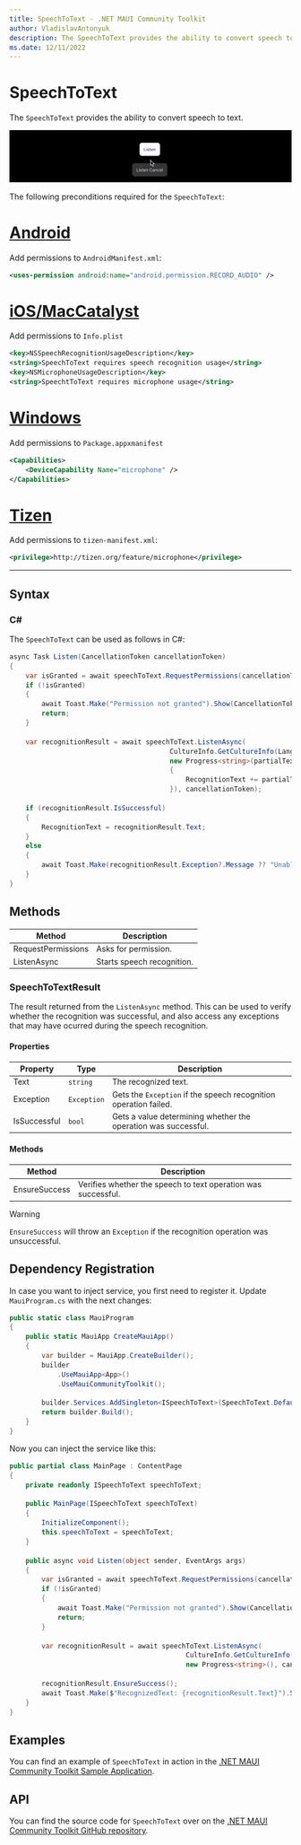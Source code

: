 ```yaml
---
title: SpeechToText - .NET MAUI Community Toolkit
author: VladislavAntonyuk
description: The SpeechToText provides the ability to convert speech to text.
ms.date: 12/11/2022
---
```


# SpeechToText

The `SpeechToText` provides the ability to convert speech to text.

![Screenshot of an SpeechTexy on macOS](../images/essentials/speech-to-text-mac.gif "SpeechToText on macOS")

The following preconditions required for the `SpeechToText`:
# [Android](#tab/android)

Add permissions to `AndroidManifest.xml`:

```xml
<uses-permission android:name="android.permission.RECORD_AUDIO" />
```

# [iOS/MacCatalyst](#tab/ios)

Add permissions to `Info.plist`

```xml
<key>NSSpeechRecognitionUsageDescription</key>  
<string>SpeechToText requires speech recognition usage</string>  
<key>NSMicrophoneUsageDescription</key>  
<string>SpeechtToText requires microphone usage</string> 
```

# [Windows](#tab/windows)

Add permissions to `Package.appxmanifest`

```xml
<Capabilities>
    <DeviceCapability Name="microphone" />
</Capabilities>
```

# [Tizen](#tab/tizen)

Add permissions to `tizen-manifest.xml`:

```xml
<privilege>http://tizen.org/feature/microphone</privilege>
```

---

## Syntax

### C#

The `SpeechToText` can be used as follows in C#:

```csharp
async Task Listen(CancellationToken cancellationToken)
{
    var isGranted = await speechToText.RequestPermissions(cancellationToken);
    if (!isGranted)
    {
        await Toast.Make("Permission not granted").Show(CancellationToken.None);
        return;
    }

    var recognitionResult = await speechToText.ListenAsync(
                                        CultureInfo.GetCultureInfo(Language),
                                        new Progress<string>(partialText =>
                                        {
                                            RecognitionText += partialText + " ";
                                        }), cancellationToken);

    if (recognitionResult.IsSuccessful)
    {
        RecognitionText = recognitionResult.Text;
    }
    else
    {
        await Toast.Make(recognitionResult.Exception?.Message ?? "Unable to recognize speech").Show(CancellationToken.None);
    }
}
```

## Methods

|Method  |Description  |
|---------|---------|
| RequestPermissions | Asks for permission. |
| ListenAsync | Starts speech recognition. |

### SpeechToTextResult

The result returned from the `ListenAsync` method. This can be used to verify whether the recognition was successful, and also access any exceptions that may have ocurred during the speech recognition.

#### Properties

|Property  |Type  |Description  |
|---------|---------|---------|
| Text | `string` | The recognized text. |
| Exception | `Exception` | Gets the `Exception` if the speech recognition operation failed. |
| IsSuccessful | `bool` | Gets a value determining whether the operation was successful. |

#### Methods

|Method  |Description  |
|---------|---------|
| EnsureSuccess | Verifies whether the speech to text operation was successful. |

> [!WARNING]
> `EnsureSuccess` will throw an `Exception` if the recognition operation was unsuccessful.

## Dependency Registration

In case you want to inject service, you first need to register it.
Update `MauiProgram.cs` with the next changes:

```csharp
public static class MauiProgram
{
    public static MauiApp CreateMauiApp()
    {
        var builder = MauiApp.CreateBuilder();
        builder
            .UseMauiApp<App>()
			.UseMauiCommunityToolkit();

		builder.Services.AddSingleton<ISpeechToText>(SpeechToText.Default);
        return builder.Build();
    }
}
```

Now you can inject the service like this:

```csharp
public partial class MainPage : ContentPage
{
    private readonly ISpeechToText speechToText;

	public MainPage(ISpeechToText speechToText)
	{
		InitializeComponent();
        this.speechToText = speechToText;
	}
	
	public async void Listen(object sender, EventArgs args)
	{
		var isGranted = await speechToText.RequestPermissions(cancellationToken);
        if (!isGranted)
        {
            await Toast.Make("Permission not granted").Show(CancellationToken.None);
            return;
        }

        var recognitionResult = await speechToText.ListenAsync(
                                            CultureInfo.GetCultureInfo("uk-ua"),
                                            new Progress<string>(), cancellationToken);

        recognitionResult.EnsureSuccess();
        await Toast.Make($"RecognizedText: {recognitionResult.Text}").Show(cancellationToken);
	}
}
```

## Examples

You can find an example of `SpeechToText` in action in the [.NET MAUI Community Toolkit Sample Application](https://github.com/CommunityToolkit/Maui/blob/main/samples/CommunityToolkit.Maui.Sample/Pages/Essentials/SpeechToTextPage.xaml).

## API

You can find the source code for `SpeechToText` over on the [.NET MAUI Community Toolkit GitHub repository](https://github.com/CommunityToolkit/Maui/blob/main/src/CommunityToolkit.Maui.Core/Interfaces/ISpeechToText.shared.cs).
